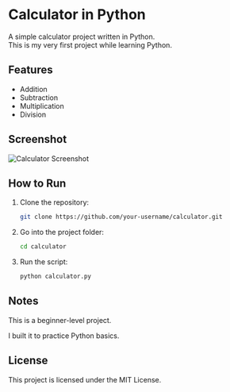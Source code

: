 # Calculator in Python

A simple calculator project written in Python.  
This is my very first project while learning Python.  

## Features
- Addition  
- Subtraction  
- Multiplication  
- Division  

## Screenshot
![Calculator Screenshot](assets/screenshot.png)

## How to Run

1. Clone the repository:
   ```bash
   git clone https://github.com/your-username/calculator.git

2. Go into the project folder:
   ```bash
   cd calculator

3. Run the script:
   ```bash
   python calculator.py

## Notes

This is a beginner-level project.

I built it to practice Python basics.


## License

This project is licensed under the MIT License.


